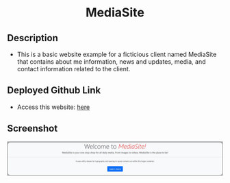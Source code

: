 <h1 align="center">MediaSite</h1>

## Description

- This is a  basic website example for a ficticious client named MediaSite that contains about me information, news and updates, media, and contact information related to the client.

## Deployed Github Link

- Access this website: [here](https://samadams412.github.io/client-website/)

## Screenshot

![image](./assets/images/img_1.JPG)
